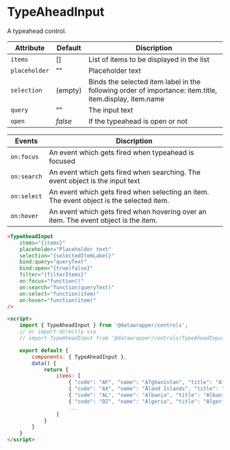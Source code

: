 # TypeAheadInput

A typeahead control.

| Attribute     | Default | Discription                                                                                             |
| ------------- | ------- | ------------------------------------------------------------------------------------------------------- |
| `items`       | []      | List of items to be displayed in the list                                                               |
| `placeholder` | ""      | Placeholder text                                                                                        |
| `selection`   | (empty) | Binds the selected item label in the following order of importance: item.title, item.display, item.name |
| `query`       | ""      | The input text                                                                                          |
| `open`        | _false_ | If the typeahead is open or not                                                                         |

| Events      | Discription                                                                              |
| ----------- | ---------------------------------------------------------------------------------------- |
| `on:focus`  | An event which gets fired when typeahead is focused                                      |
| `on:search` | An event which gets fired when searching. The event object is the input text             |
| `on:select` | An event which gets fired when selecting an item. The event object is the selected item. |
| `on:hover`  | An event which gets fired when hovering over an item. The event object is the item.      |

```html
<TypeAheadInput
    items="{items}"
    placeholder="Placeholder text"
    selection="{selectedItemLabel}"
    bind:query="queryText"
    bind:open="{true|false}"
    filter="{filterItems}"
    on:focus="function()"
    on:search="function(queryText)"
    on:select="function(item)"
    on:hover="function(item)"
/>

<script>
    import { TypeAheadInput } from '@datawrapper/controls';
    // or import directly via
    // import TypeAheadInput from '@datawrapper/controls/TypeAheadInput.html';

    export default {
        components: { TypeAheadInput },
        data() {
            return {
                items: [
                    { "code": "AF", "name": "Afghanistan", "title": "Afghanistan", "display": "Afghanistan"},
                    { "code": "AX", "name": "Åland Islands", "title": "Åland Islands", "display": "Åland Islands" },
                    { "code": "AL", "name": "Albania", "title": "Albania", "display": "Albania" },
                    { "code": "DZ", "name": "Algeria", "title": "Algeria", "display": "Algeria" },
                    ...
                ]
            }
        }
    }
</script>
```
